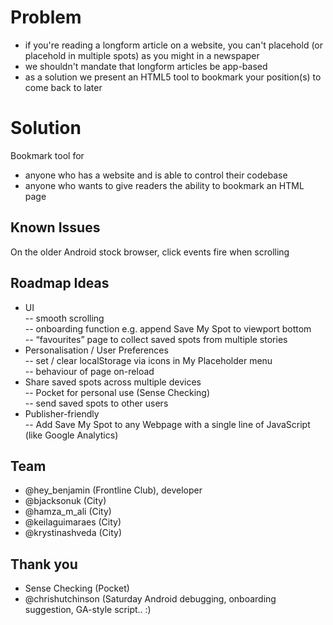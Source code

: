 # Problem 
- if you're reading a longform article on a website, you can't placehold (or placehold in multiple spots) as you might in a newspaper
- we shouldn't mandate that longform articles be app-based
- as a solution we present an HTML5 tool to bookmark your position(s) to come back to later 

# Solution 
Bookmark tool for 
- anyone who has a website and is able to control their codebase 
- anyone who wants to give readers the ability to bookmark an HTML page

## Known Issues 
On the older Android stock browser, click events fire when scrolling

## Roadmap Ideas 
- UI<br/>
-- smooth scrolling<br/>
-- onboarding function e.g. append Save My Spot to viewport bottom<br/>
-- “favourites” page to collect saved spots from multiple stories<br/>
- Personalisation / User Preferences<br/>
-- set / clear localStorage via icons in My Placeholder menu<br/>
--  behaviour of page on-reload <br/>
- Share saved spots across multiple devices <br/>
-- Pocket for personal use (Sense Checking) <br/>
-- send saved spots to other users <br/>
- Publisher-friendly<br/>
-- Add Save My Spot to any Webpage with a single line of JavaScript (like Google Analytics)

## Team
- @hey_benjamin (Frontline Club), developer
- @bjacksonuk (City)
- @hamza_m_ali (City)
- @keilaguimaraes (City)
- @krystinashveda (City)


## Thank you  
- Sense Checking (Pocket)
- @chrishutchinson (Saturday Android debugging, onboarding suggestion, GA-style script.. :)
